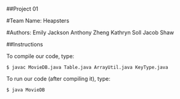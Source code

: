 ##Project 01

#Team Name:
Heapsters

#Authors:
Emily Jackson
Anthony Zheng
Kathryn Soll
Jacob Shaw

##Instructions

To compile our code, type:

```
$ javac MovieDB.java Table.java ArrayUtil.java KeyType.java

```
To run our code (after compiling it), type:

```
$ java MovieDB

```


